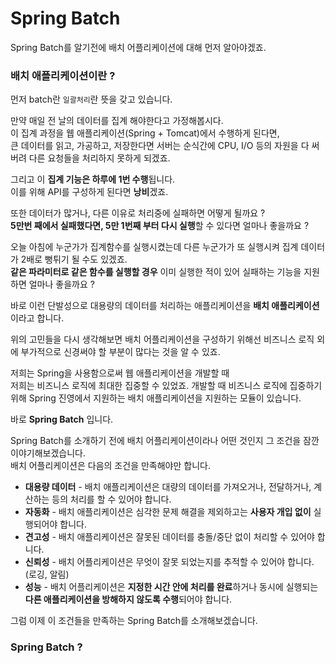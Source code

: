 # Spring Batch

Spring Batch를 알기전에 배치 어플리케이션에 대해 먼저 알아야겠죠.  

### 배치 애플리케이션이란 ?
먼저 batch란 `일괄처리`란 뜻을 갖고 있습니다.  

만약 매일 전 날의 데이터를 집계 해야한다고 가정해봅시다.  
이 집계 과정을 웹 애플리케이션(Spring + Tomcat)에서 수행하게 된다면,  
큰 데이터를 읽고, 가공하고, 저장한다면 서버는 순식간에 CPU, I/O 등의 자원을 다 써버려 다른 요청들을 처리하지 못하게 되겠죠.  

그리고 이 **집계 기능은 하루에 1번 수행**됩니다.  
이를 위해 API를 구성하게 된다면 **낭비**겠죠.  

또한 데이터가 많거나, 다른 이유로 처리중에 실패하면 어떻게 될까요 ?  
**5만번 째에서 실패했다면, 5만 1번째 부터 다시 실행**할 수 있다면 얼마나 좋을까요 ?  

오늘 아침에 누군가가 집계함수를 실행시켰는데 다른 누군가가 또 실행시켜 집계 데이터가 2배로 뻥튀기 될 수도 있겠죠.  
**같은 파라미터로 같은 함수를 실행할 경우** 이미 실행한 적이 있어 실패하는 기능을 지원하면 얼마나 좋을까요 ?  

바로 이런 단발성으로 대용량의 데이터를 처리하는 애플리케이션을 **배치 애플리케이션**이라고 합니다.  

위의 고민들을 다시 생각해보면 배치 어플리케이션을 구성하기 위해선 비즈니스 로직 외에 부가적으로 신경써야 할 부분이 많다는 것을 알 수 있죠.

저희는 Spring을 사용함으로써 웹 애플리케이션을 개발할 때   
저희는 비즈니스 로직에 최대한 집중할 수 있었죠.
개발할 때 비즈니스 로직에 집중하기 위해 Spring 진영에서 지원하는 배치 애플리케이션을 지원하는 모듈이 있습니다.

바로 **Spring Batch** 입니다.

Spring Batch를 소개하기 전에 배치 어플리케이션이라나 어떤 것인지 그 조건을 잠깐 이야기해보겠습니다.  
배치 어플리케이션은 다음의 조건을 만족해야만 합니다.  
* **대용량 데이터** - 배치 애플리케이션은 대량의 데이터를 가져오거나, 전달하거나, 계산하는 등의 처리를 할 수 있어야 합니다.
* **자동화** - 배치 애플리케이션은 심각한 문제 해결을 제외하고는 **사용자 개입 없이** 실행되어야 합니다.
* **견고성** - 배치 애플리케이션은 잘못된 데이터를 충돌/중단 없이 처리할 수 있어야 합니다.
* **신뢰성** - 배치 어플리케이션은 무엇이 잘못 되었는지를 추적할 수 있어야 합니다. (로깅, 알림)
* **성능** - 배치 어플리케이션은 **지정한 시간 안에 처리를 완료**하거나 동시에 실행되는 **다른 애플리케이션을 방해하지 않도록 수행**되어야 합니다.

그럼 이제 이 조건들을 만족하는 Spring Batch를 소개해보겠습니다.

### Spring Batch ?